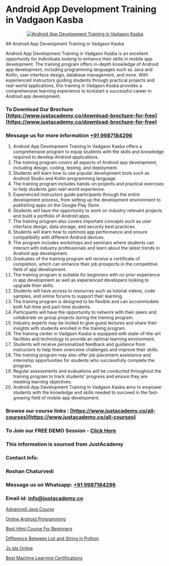 # Android App Development Training in Vadgaon Kasba

<p align="center">
  <a href="https://justacademy.co/course-detail/android-app-development">
    <img src="https://justacademy.co/storage2/course_image/1676635923_course_image.webp" alt="Android App Development Training in Vadgaon Kasba">
  </a>
</p>
## Android App Development Training in Vadgaon Kasba

Android App Development Training in Vadgaon Kasba is an excellent opportunity for individuals looking to enhance their skills in mobile app development. The training program offers in-depth knowledge of Android app development, including programming languages such as Java and Kotlin, user interface design, database management, and more. With experienced instructors guiding students through practical projects and real-world applications, this training in Vadgaon Kasba provides a comprehensive learning experience to kickstart a successful career in Android app development.
### To Download Our Brochure [https://www.justacademy.co/download-brochure-for-free](https://www.justacademy.co/download-brochure-for-free)
### Message us for more information [+91 9987184296](https://api.whatsapp.com/send?phone=919987184296)
1) Android App Development Training In Vadgaon Kasba offers a comprehensive program to equip students with the skills and knowledge required to develop Android applications.
2) The training program covers all aspects of Android app development, including design, coding, testing, and deployment.
3) Students will learn how to use popular development tools such as Android Studio and Kotlin programming language.
4) The training program includes hands-on projects and practical exercises to help students gain real-world experience.
5) Experienced instructors guide participants through the entire development process, from setting up the development environment to publishing apps on the Google Play Store.
6) Students will have the opportunity to work on industry-relevant projects and build a portfolio of Android apps.
7) The training program also covers important concepts such as user interface design, data storage, and security best practices.
8) Students will learn how to optimize app performance and ensure compatibility with different Android devices.
9) The program includes workshops and seminars where students can interact with industry professionals and learn about the latest trends in Android app development.
10) Graduates of the training program will receive a certificate of completion, which can enhance their job prospects in the competitive field of app development.
11) The training program is suitable for beginners with no prior experience in app development as well as experienced developers looking to upgrade their skills.
12) Students will have access to resources such as tutorial videos, code samples, and online forums to support their learning.
13) The training program is designed to be flexible and can accommodate both full-time and part-time students.
14) Participants will have the opportunity to network with their peers and collaborate on group projects during the training program.
15) Industry experts may be invited to give guest lectures and share their insights with students enrolled in the training program.
16) The training center in Vadgaon Kasba is equipped with state-of-the-art facilities and technology to provide an optimal learning environment.
17) Students will receive personalized feedback and guidance from instructors to help them overcome challenges and improve their skills.
18) The training program may also offer job placement assistance and internship opportunities for students who successfully complete the program.
19) Regular assessments and evaluations will be conducted throughout the training program to track students' progress and ensure they are meeting learning objectives.
20) Android App Development Training In Vadgaon Kasba aims to empower students with the knowledge and skills needed to succeed in the fast-growing field of mobile app development.

### Browse our course links : [https://www.justacademy.co/all-courses](https://www.justacademy.co/all-courses) 
### To Join our FREE DEMO Session - [Click Here](https://www.justacademy.co/register-for-course-demo)


### This information is sourced from JustAcademy
### Contact Info:
### Roshan Chaturvedi
### Message us on Whatsapp: [+91 9987184296](https://api.whatsapp.com/send?phone=919987184296)
### Email id: [info@justacademy.co](mailto:info@justacademy.co)
                
[Advanced Java Course](https://www.linkedin.com/pulse/advanced-java-course-justacademy-a0xnc/)

[Online Android Programming](https://www.linkedin.com/pulse/online-android-programming-software-training-sunnyvale-fgf6f/)

[Best Html Course For Beginners](https://medium.com/@abhidnya.1068/best-html-course-for-beginners-ed3d61adcc62)

[Difference Between List and String in Python](https://medium.com/@mistersumit961/difference-between-list-and-string-in-python-a4a30061aef1)

[Js Ide Online](https://justacademyin.github.io/Articles/Js-Ide-Online)

[Best Machine Learning Certifications](https://justacademyin.github.io/justacademy/best-machine-learning-certifications)

